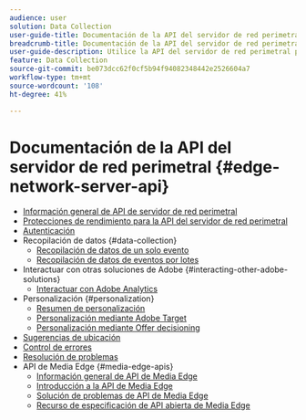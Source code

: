 ```yaml
---
audience: user
solution: Data Collection
user-guide-title: Documentación de la API del servidor de red perimetral
breadcrumb-title: Documentación de la API del servidor de red perimetral
user-guide-description: Utilice la API del servidor de red perimetral para la recopilación de datos, personalización, publicidad y casos de uso de marketing de datos con los servicios perimetrales de Experience Cloud o de Experience Platform.
feature: Data Collection
source-git-commit: be073dcc62f0cf5b94f94082348442e2526604a7
workflow-type: tm+mt
source-wordcount: '108'
ht-degree: 41%

---
```



# Documentación de la API del servidor de red perimetral {#edge-network-server-api}


* [Información general de API de servidor de red perimetral](overview.md)
* [Protecciones de rendimiento para la API del servidor de red perimetral](guardrails.md)
* [Autenticación](authentication.md)
* Recopilación de datos {#data-collection}
   * [Recopilación de datos de un solo evento](interactive-data-collection.md)
   * [Recopilación de datos de eventos por lotes](non-interactive-data-collection.md)
* Interactuar con otras soluciones de Adobe {#interacting-other-adobe-solutions}
   * [Interactuar con Adobe Analytics](interacting-adobe-analytics.md)
* Personalización {#personalization}
   * [Resumen de personalización](personalization-overview.md)
   * [Personalización mediante Adobe Target](personalization-target.md)
   * [Personalización mediante Offer decisioning](personalization-offer-decisioning.md)
* [Sugerencias de ubicación](location-hints.md)
* [Control de errores](error-handling.md)
* [Resolución de problemas](troubleshooting.md)
* API de Media Edge {#media-edge-apis}
   * [Información general de API de Media Edge](media-edge-api/overview.md)
   * [Introducción a la API de Media Edge](media-edge-api/getting-started.md)
   * [Solución de problemas de API de Media Edge](media-edge-api/troubleshooting.md)
   * [Recurso de especificación de API abierta de Media Edge](media-edge-api/swagger.md)